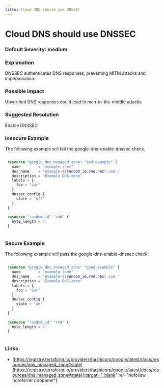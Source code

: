 ```yaml
---
title: Cloud DNS should use DNSSEC
---
```


# Cloud DNS should use DNSSEC

### Default Severity: <span class="severity medium">medium</span>

### Explanation

DNSSEC authenticates DNS responses, preventing MITM attacks and impersonation.

### Possible Impact
Unverified DNS responses could lead to man-in-the-middle attacks

### Suggested Resolution
Enable DNSSEC


### Insecure Example

The following example will fail the google-dns-enable-dnssec check.
```terraform

 resource "google_dns_managed_zone" "bad_example" {
   name        = "example-zone"
   dns_name    = "example-${random_id.rnd.hex}.com."
   description = "Example DNS zone"
   labels = {
     foo = "bar"
   }
   dnssec_config {
     state = "off"
   }
 }
 
 resource "random_id" "rnd" {
   byte_length = 4
 }
 
```



### Secure Example

The following example will pass the google-dns-enable-dnssec check.
```terraform

 resource "google_dns_managed_zone" "good_example" {
   name        = "example-zone"
   dns_name    = "example-${random_id.rnd.hex}.com."
   description = "Example DNS zone"
   labels = {
     foo = "bar"
   }
   dnssec_config {
     state = "on"
   }
 }
 
 resource "random_id" "rnd" {
   byte_length = 4
 }
 
```



### Links


- [https://registry.terraform.io/providers/hashicorp/google/latest/docs/resources/dns_managed_zone#state](https://registry.terraform.io/providers/hashicorp/google/latest/docs/resources/dns_managed_zone#state){:target="_blank" rel="nofollow noreferrer noopener"}



